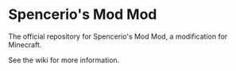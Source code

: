 Spencerio's Mod Mod
===================

The official repository for Spencerio's Mod Mod, a modification for Minecraft.

See the wiki for more information.
